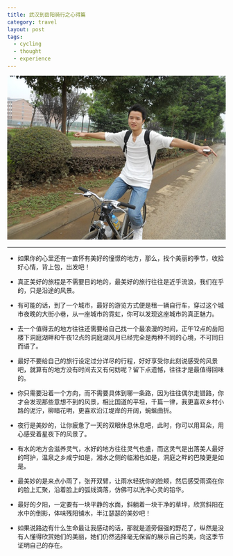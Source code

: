 ```yaml
---
title: 武汉到岳阳骑行之心得篇
category: travel
layout: post
tags:
  - cycling
  - thought
  - experience
---
```


![Xuanxuan](/media/image/2010/wuhan-yueyang.jpg)

---

- 如果你的心里还有一直怀有美好的憧憬的地方，那么，找个美丽的季节，收拾好心情，背上包，出发吧！

- 真正美好的旅程是不需要目的地的，最美好的旅行往往是近乎流浪，我们在乎的，只是沿途的风景。

- 有可能的话，到了一个城市，最好的游览方式便是租一辆自行车，穿过这个城市夜晚的大街小巷，从一座城市的霓虹，你可以发现这座城市的真正魅力。

- 去一个值得去的地方往往还需要给自己找一个最浪漫的时间，正午12点的岳阳楼下洞庭湖畔和午夜12点的洞庭湖风月已经完全是两种不同的心境，不可同日而语了。

- 最好不要给自己的旅行设定过分详尽的行程，好好享受你此刻说感受的风景吧，就算有的地方没有时间去又有何妨呢？留下点遗憾，往往才是最值得回味的。

-  你只需要沿着一个方向，而不需要具体到哪一条路，因为往往偶尔走错路，你才会发现那些意想不到的风景，相比国道的平坦，千篇一律，我更喜欢乡村小路的泥泞，柳暗花明，更喜欢沿江堤岸的开阔，蜿蜒曲折。

- 夜行是美妙的，让你疲惫了一天的双眼休息休息吧，此时，你可以用耳朵，用心感受着星夜下的风景了。

- 有水的地方会滋养灵气，水好的地方往往灵气也盛，而这灵气是出落美人最好的呵护，温泉之乡咸宁如是，湘水之侧的临湘也如是，洞庭之畔的巴陵更是如是。

- 最美妙的是来点小雨了，张开双臂，让雨水轻抚你的脸颊，然后感受雨滴在你的脸上汇聚，沿着脸上的弧线滴落，仿佛可以洗净心灵的铅华。

- 最好的夕阳，一定要有一块平静的水面，斜躺着一块干净的草坪，欣赏斜阳在水中的倒影，体味残阳铺水，半江瑟瑟的美妙吧！

- 如果说路边有什么生命最让我感动的话，那就是道旁倔强的野花了，纵然是没有人懂得欣赏她们的美丽，她们仍然选择毫无保留的展示自己的美，向这季节证明自己的存在。

